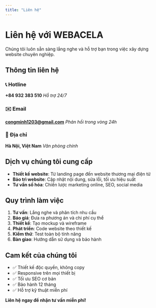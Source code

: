 ```yaml
---
title: "Liên hệ"
---
```


# Liên hệ với WEBACELA

Chúng tôi luôn sẵn sàng lắng nghe và hỗ trợ bạn trong việc xây dựng website chuyên nghiệp.

## Thông tin liên hệ

### 📞 Hotline
**+84 932 383 510**
*Hỗ trợ 24/7*

### ✉️ Email
**congminh1203@gmail.com**
*Phản hồi trong vòng 24h*

### 🏢 Địa chỉ
**Hà Nội, Việt Nam**
*Văn phòng chính*

## Dịch vụ chúng tôi cung cấp

- **Thiết kế website**: Từ landing page đến website thương mại điện tử
- **Bảo trì website**: Cập nhật nội dung, sửa lỗi, tối ưu hiệu suất
- **Tư vấn số hóa**: Chiến lược marketing online, SEO, social media

## Quy trình làm việc

1. **Tư vấn**: Lắng nghe và phân tích nhu cầu
2. **Báo giá**: Đưa ra phương án và chi phí cụ thể
3. **Thiết kế**: Tạo mockup và wireframe
4. **Phát triển**: Code website theo thiết kế
5. **Kiểm thử**: Test toàn bộ tính năng
6. **Bàn giao**: Hướng dẫn sử dụng và bảo hành

## Cam kết của chúng tôi

- ✅ Thiết kế độc quyền, không copy
- ✅ Responsive trên mọi thiết bị
- ✅ Tối ưu SEO cơ bản
- ✅ Bảo hành 12 tháng
- ✅ Hỗ trợ kỹ thuật miễn phí

**Liên hệ ngay để nhận tư vấn miễn phí!**
